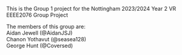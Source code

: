 This is the Group 1 project for the Nottingham 2023/2024 Year 2 VR EEEE2076 Group Project 

The members of this group are:  
Aidan Jewell (@AidanJSJ)  
Chanon Yothavut (@seasea128)  
George Hunt (@Coversed)
